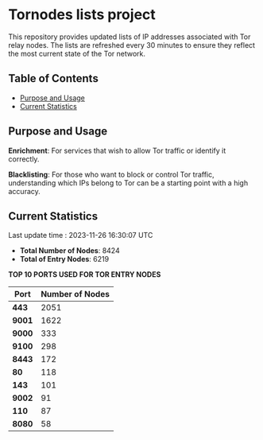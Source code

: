# Tornodes lists project

This repository provides updated lists of IP addresses associated with Tor relay nodes. The lists are refreshed every 30 minutes to ensure they reflect the most current state of the Tor network.

## Table of Contents

- [Purpose and Usage](#purpose-and-usage)
- [Current Statistics](#current-statistics)


## Purpose and Usage

**Enrichment**: For services that wish to allow Tor traffic or identify it correctly.

**Blacklisting**: For those who want to block or control Tor traffic, understanding which IPs belong to Tor can be a starting point with a high accuracy.

## Current Statistics

Last update time : 2023-11-26 16:30:07 UTC

- **Total Number of Nodes**: 8424
- **Total of Entry Nodes**: 6219

**TOP 10 PORTS USED FOR TOR ENTRY NODES**

| **Port** | **Number of Nodes** |
|------|-----------------|
| **443**   | 2051  |
| **9001**   | 1622  |
| **9000**   | 333  |
| **9100**   | 298  |
| **8443**   | 172  |
| **80**   | 118  |
| **143**   | 101  |
| **9002**   | 91  |
| **110**   | 87  |
| **8080**   | 58  |

